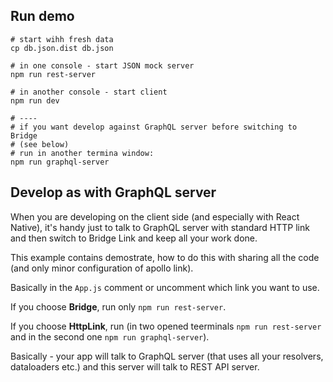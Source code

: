 ## Run demo

```shell
# start wihh fresh data
cp db.json.dist db.json

# in one console - start JSON mock server
npm run rest-server

# in another console - start client
npm run dev

# ----
# if you want develop against GraphQL server before switching to Bridge
# (see below)
# run in another termina window:
npm run graphql-server
```

## Develop as with GraphQL server

When you are developing on the client side (and especially with React Native), it's handy just to talk to GraphQL server with standard HTTP link and then switch to Bridge Link and keep all your work done.

This example contains demostrate, how to do this with sharing all the code (and only minor configuration of apollo link).

Basically in the `App.js` comment or uncomment which link you want to use.

If you choose **Bridge**, run only `npm run rest-server`.

If you choose **HttpLink**, run (in two opened teerminals `npm run rest-server` and in the second one `npm run graphql-server`).

Basically - your app will talk to GraphQL server (that uses all your resolvers, dataloaders etc.) and this server will talk to REST API server.
